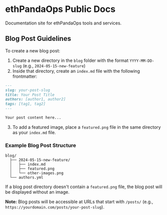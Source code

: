 # ethPandaOps Public Docs

Documentation site for ethPandaOps tools and services.

## Blog Post Guidelines

To create a new blog post:

1. Create a new directory in the `blog` folder with the format `YYYY-MM-DD-slug` (e.g., `2024-05-15-new-feature`)
2. Inside that directory, create an `index.md` file with the following frontmatter:

```md
---
slug: your-post-slug
title: Your Post Title
authors: [author1, author2]
tags: [tag1, tag2]
---

Your post content here...
```

3. To add a featured image, place a `featured.png` file in the same directory as your `index.md` file.

### Example Blog Post Structure

```
blog/
  ├── 2024-05-15-new-feature/
  │   ├── index.md
  │   ├── featured.png
  │   └── other-images.png
  └── authors.yml
```

If a blog post directory doesn't contain a `featured.png` file, the blog post will be displayed without an image.

**Note:** Blog posts will be accessible at URLs that start with `/posts/` (e.g., `https://yourdomain.com/posts/your-post-slug`).
